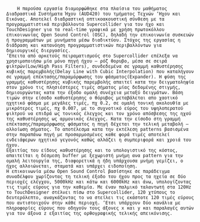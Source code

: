         Η παρούσα εργασία διαμορφώθηκε στα πλαίσια του μαθήματος Διαδραστικά Συστήματα Ήχου (AUD420) του τμήματος Τεχνών ‘Ηχου και Εικόνας. Αποτελεί διαδραστική οπτικοακουστική σύνθεση με τα προγραμματιστικά περιβάλλοντα Supercollider για τον ήχο και TouchDesigner για τα real-time γραφικά με χρήση πρωτοκόλλου επικοινωνίας Open Sound Control (OSC), δηλαδή την επικοινωνία συσκευών ή προγραμμάτων με μυνήματα μέσω διαδικτύου. Στόχος της εργασίας η διάδραση και κατανόηση προγραμματιστικών περιβαλλόντων για δημιουργικές διεργασίες.
	‘Επειτα από αρκετούς πειραματισμούς στο Supercollider επέλεξα να χρησιμοποιήσω μία μόνο πηγή ήχου — ρόζ θορυβο, μέσα σε σειρά φιλτρών(Low/High Pass Filters), συνδεδεμένα σε γραμμή καθυστέρησης κυβικής παρεμβολής(Delay Line with Cubic Interpolation) που καταλήγουν σε γραμμή επέκτασης/παραμόρφωσης του φάσματος(Expander). Η φύση της γραμμής καθυστέρησης κυβικής παρεμβολής απαιτεί κατα την δειγματοληψία στον χρόνο τις πλησιέστερες τιμές σήματος μίας δεδομένης στιγμής, δημιουργώντας κατα την έξοδο ομαλή συνέχεια μεταξύ δειγμάτων. Βάση τιμών στην είσοδο καθυστέρησης ο θόρυβος μεταβάλεται απο χαοτικό ηχητικό φάσμα με μεγάλες τιμές, πχ 0.2, σε ομαλή τονική ακολουθία με μικρότερες τιμές, πχ 0.007, με το συχνοτικό εύρος του υψηλοπερατού φιλτρού να επιδρά ως τονικός έλεγχος και τον χρόνο απόσβεσης της ηχού της καθυστέρησης ως αρμονικός έλεγχος. Κατα την είσοδο στη γραμμή επέκτασης/παραμόρφωσης φάσματος η πηγή δέχεται την τελική μεταβολή — αλλοίωση σήματος. Το αποτέλεσμα κατα την εκτέλεση patterns βασισμένα στην παραπάνω πηγή με προσαρμοσμένες καθε φορά τιμές αποτελεί ενδειάφερων ηχητικό γεγονός καθώς αλλάζει η συμπεριφορά και χροιά του ήχου. 
	Εξαιτίας του είδους καθυστέρησης και το υπολογιστικό της κόστος, απαιτείται η δέσμεση buffer με ξεχωριστή μνήμη ανα pattern για την ομαλή λειτουργία της, διαφορετικά η ήδη υπάρχουσα μνήμη γεμίζει, ο ήχος αλλοιώνεται, σταματά και υπάρχει ειδοποίηση.
 	Η επικοινωνία μέσω Open Sound Control βασίστηκε σε παράδειγμα συναδέλφου χωρίζοντας τη τελική έξοδο του ήχου προς τα ηχεία σε δύο περιοχές ελέγχου, 5000kHz και κάτω και 6000kHz και άνω, υπολογίζοντας τις τιμές εύρους για την καθεμία. Με έναν παλμικό ταλαντωτή στα 120Hz το TouchDesigner στέλνει πίσω στο Supercollider, 120 χτύπους το δευτερόλεπτο, αναγκάζοντας το να στείλει τις εκάστοτε 120 τιμές εύρους που αντιστοιχούν στην κάθε περιοχή. ‘Ετσι υπάρχουν δύο κανάλια με πληροφορίες εύρους που οδηγούν τους άξονες x και y και παραλαγές αυτών για τον άξονα z εξαιτίας της ορθογραφικής τελικής απεικόνισης.

